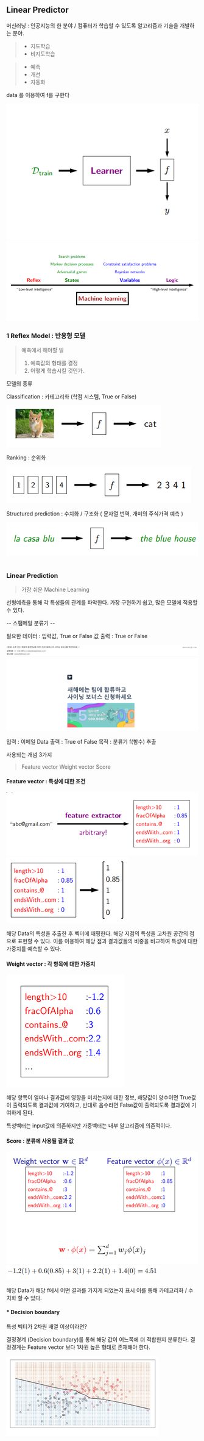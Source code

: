 ## Linear Predictor

머신러닝 : 인공지능의 한 분야  /  컴퓨터가 학습할 수 있도록 알고리즘과 기술을 개발하는 분야.
>  - 지도학습
>  - 비지도학습

>  - 예측  
> -  개선
> -  자동화


data 를 이용하여  f를 구한다


<img src=./image/linear2.png>


<img src=./image/Machine_Learning.png>

### 1 Reflex Model : 반응형 모델

> 예측에서 해야할 일 
> 1. 예측값의 형태를 결정
> 2. 어떻게 학습시킬 것인가.


모델의 종류

Classification : 카테고리화  (학점 시스템, True or False)

<img src=./image/classification.png>

Ranking : 순위화 

<img src=./image/ranking.png>

Structured prediction : 수치화 / 구조화  ( 문자열 번역, 개미의 주식가격 예측 )

<img src=./image/prediction.png>



#
### Linear Prediction
> 가장 쉬운 Machine Learning 

선형예측을 통해 각 특성들의 관계를 파악한다.
가장 구현하기 쉽고, 많은 모델에 적용할 수 있다.



--  스팸메일 분류기   --

필요한 데이터 :   입력값,  True or False 값 
출력 : True or False

<img src=./image/email.png>

입력 :  이메일 Data
출력 :  True of False
목적 : 분류기 f(함수) 추출


사용되는 개념 3가지
>Feature vector 
>Weight vector
>Score

#### Feature vector : 특성에 대한 조건

<img src=./image/FE.png>
<img src=./image/FEV.png>

해당 Data의 특성을 추출한 후 벡터에 매핑한다.
해당 지점의 특성을 고차원 공간의 점으로 표현할 수 있다.
이를 이용하여 해당 점과 결과값들의 비중을 비교하여
특성에 대한 가중치를 예측할 수 있다.


#### Weight vector : 각 항목에 대한 가중치

<img src=./image/W.png>

해당 항목이 얼마나 결과값에 영향을 미치는지에 대한 정보,
해당값이 양수이면 True값이 출력되도록 결과값에 기여하고, 
반대로 음수라면 False값이 출력되도록 결과값에 기여하게 된다.

특성벡터는 input값에 의존하지만 가중벡터는 내부 알고리즘에 의존적이다.


#### Score :  분류에 사용될 결과 값
<img src=./image/Score.png>


<img src=./image/ScoreC.png>


해당 Data가 해당 f에서 어떤 결과를 가지게 되었는지 표시
이를 통해 카테고리화 / 수치화 할 수 있다.




#### * Decision boundary
특성 벡터가 2차원 배열 이상이라면?

결정경계 (Decision boundary)를 통해 해당 값이 어느쪽에 더 적합한지 분류한다.
결정경계는 Feature vector 보다 1차원 높은 형태로 존재해야 한다.

<img src=./image/DB.png>

<!--stackedit_data:
eyJoaXN0b3J5IjpbLTE5MDc0OTE4MTEsLTI2MzA4MDA2MiwtMz
Y0MTg3NTU0LC05NjIxMzYzOTcsLTM4OTgxMzcyOCwtMTA5MDgw
NTY5NCwxODk4NjE2ODU4LDExNzEzMzA4Miw5MDg0Njk4MTcsLT
Y1NzUyNzA3OCwxNTEwMjU2MjY0LC01OTg3NjkxNjQsMTg1MzUy
MjQwOSwtMjA4ODc0NjYxMl19
-->